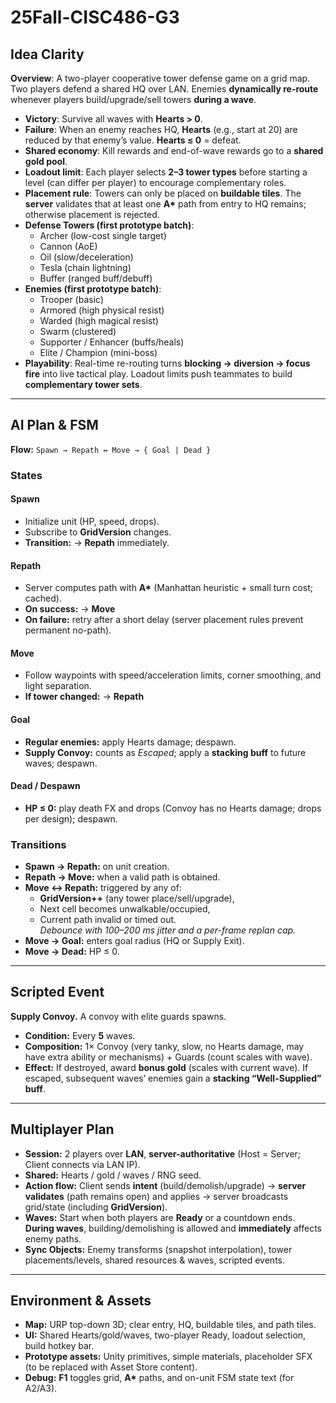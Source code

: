 # 25Fall-CISC486-G3

## Idea Clarity

**Overview**: A two-player cooperative tower defense game on a grid map. Two players defend a shared HQ over LAN. Enemies **dynamically re-route** whenever players build/upgrade/sell towers **during a wave**.

- **Victory**: Survive all waves with **Hearts > 0**.
- **Failure**: When an enemy reaches HQ, **Hearts** (e.g., start at 20) are reduced by that enemy’s value. **Hearts ≤ 0** = defeat.
- **Shared economy**: Kill rewards and end-of-wave rewards go to a **shared gold pool**.
- **Loadout limit**: Each player selects **2–3 tower types** before starting a level (can differ per player) to encourage complementary roles.
- **Placement rule**: Towers can only be placed on **buildable tiles**. The **server** validates that at least one **A\*** path from entry to HQ remains; otherwise placement is rejected.
- **Defense Towers (first prototype batch)**:  
  - Archer (low-cost single target)
  - Cannon (AoE)
  - Oil (slow/deceleration)
  - Tesla (chain lightning)
  - Buffer (ranged buff/debuff)
- **Enemies (first prototype batch)**:  
  - Trooper (basic)
  - Armored (high physical resist)
  - Warded (high magical resist)
  - Swarm (clustered)
  - Supporter / Enhancer (buffs/heals)
  - Elite / Champion (mini-boss)
- **Playability**: Real-time re-routing turns **blocking → diversion → focus fire** into live tactical play. Loadout limits push teammates to build **complementary tower sets**.

---

## AI Plan & FSM

**Flow:** `Spawn → Repath ↔ Move → { Goal | Dead }`

### States

#### Spawn
- Initialize unit (HP, speed, drops).
- Subscribe to **GridVersion** changes.
- **Transition:** → **Repath** immediately.

#### Repath
- Server computes path with **A\*** (Manhattan heuristic + small turn cost; cached).
- **On success:** → **Move**  
- **On failure:** retry after a short delay (server placement rules prevent permanent no-path).

#### Move
- Follow waypoints with speed/acceleration limits, corner smoothing, and light separation.
- **If tower changed:** → **Repath**

#### Goal
- **Regular enemies:** apply Hearts damage; despawn.  
- **Supply Convoy:** counts as *Escaped*; apply a **stacking buff** to future waves; despawn.

#### Dead / Despawn
- **HP ≤ 0:** play death FX and drops (Convoy has no Hearts damage; drops per design); despawn.

### Transitions

- **Spawn → Repath:** on unit creation.  
- **Repath → Move:** when a valid path is obtained.  
- **Move ↔ Repath:** triggered by any of:
  - **GridVersion++** (any tower place/sell/upgrade),
  - Next cell becomes unwalkable/occupied,
  - Current path invalid or timed out.  
  *Debounce with 100–200 ms jitter and a per-frame replan cap.*
- **Move → Goal:** enters goal radius (HQ or Supply Exit).  
- **Move → Dead:** HP ≤ 0.

---

## Scripted Event

**Supply Convoy.** A convoy with elite guards spawns.

- **Condition:** Every **5** waves.  
- **Composition:** 1× Convoy (very tanky, slow, no Hearts damage, may have extra ability or mechanisms) + Guards (count scales with wave).  
- **Effect:** If destroyed, award **bonus gold** (scales with current wave). If escaped, subsequent waves’ enemies gain a **stacking “Well-Supplied” buff**.

---

## Multiplayer Plan

- **Session:** 2 players over **LAN**, **server-authoritative** (Host = Server; Client connects via LAN IP).
- **Shared:** Hearts / gold / waves / RNG seed.
- **Action flow:** Client sends **intent** (build/demolish/upgrade) → **server validates** (path remains open) and applies → server broadcasts grid/state (including **GridVersion**).
- **Waves:** Start when both players are **Ready** or a countdown ends. **During waves**, building/demolishing is allowed and **immediately** affects enemy paths.
- **Sync Objects:** Enemy transforms (snapshot interpolation), tower placements/levels, shared resources & waves, scripted events.

---

## Environment & Assets

- **Map:** URP top-down 3D; clear entry, HQ, buildable tiles, and path tiles.
- **UI:** Shared Hearts/gold/waves, two-player Ready, loadout selection, build hotkey bar.
- **Prototype assets:** Unity primitives, simple materials, placeholder SFX (to be replaced with Asset Store content).
- **Debug:** **F1** toggles grid, **A\*** paths, and on-unit FSM state text (for A2/A3).
